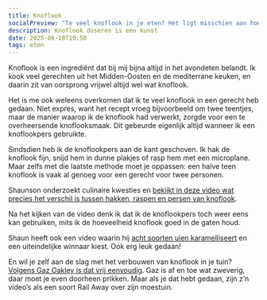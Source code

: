 ```yaml
---
title: Knoflook
socialPreview: "Te veel knoflook in je eten? Het ligt misschien aan hoe je het snijdt of perst."
description: Knoflook doseren is een kunst
date: 2025-06-18T19:50
tags: eten
---
```


Knoflook is een ingrediënt dat bij mij bijna altijd in het avondeten belandt. Ik kook veel gerechten uit het Midden-Oosten en de mediterrane keuken, en daarin zit van oorsprong vrijwel altijd wel wat knoflook.

Het is me ook weleens overkomen dat ik te veel knoflook in een gerecht heb gedaan. Niet expres, want het recept vroeg bijvoorbeeld om twee teentjes, maar de manier waarop ik de knoflook had verwerkt, zorgde voor een te overheersende knoflooksmaak. Dit gebeurde eigenlijk altijd wanneer ik een knoflookpers gebruikte.

Sindsdien heb ik de knoflookpers aan de kant geschoven. Ik hak de knoflook fijn, snijd hem in dunne plakjes of rasp hem met een microplane. Maar zelfs met die laatste methode moet je oppassen: een halve teen knoflook is vaak al genoeg voor een gerecht voor twee personen.

Shaunson onderzoekt culinaire kwesties en [bekijkt in deze video wat precies het verschil is tussen hakken, raspen en persen van knoflook](https://youtu.be/FD7bt3ErqKs?si=YobNzJpAJXpalrYF).

Na het kijken van de video denk ik dat ik de knoflookpers toch weer eens kan gebruiken, mits ik de hoeveelheid knoflook goed in de gaten houd.

Shaun heeft ook een video waarin hij [acht soorten uien karamelliseert](https://youtu.be/m9ha92Mj958?si=s7eqxSjq0ZTZzW_m) en een uiteindelijke winnaar kiest. Ook erg leuk gedaan!

En wil je zelf aan de slag met het verbouwen van knoflook in je tuin? [Volgens Gaz Oakley is dat vrij eenvoudig](https://www.youtube.com/watch?v=0dQ9a-5L9BI). Gaz is af en toe wat zweverig, daar moet je even doorheen prikken. Maar als je dat hebt gedaan, zijn z’n video’s als een soort Rail Away over zijn moestuin.
